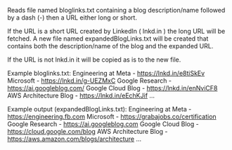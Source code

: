 Reads file named bloglinks.txt containing a blog description/name followed
by a dash (-) then a URL either long or short.  

If the URL is a short URL created by LinkedIn ( lnkd.in ) the long URL
will be fetched.  A new file named expandedBlogLinks.txt will be created
that contains both the description/name of the blog and the expanded URL.

If the URL is not lnkd.in it will be copied as is to the new file.

Example bloglinks.txt:
Engineering at Meta - https://lnkd.in/e8tiSkEv
Microsoft - https://lnkd.in/g-UEZMxC
Google Research - https://ai.googleblog.com/
Google Cloud Blog - https://lnkd.in/enNviCF8
AWS Architecture Blog - https://lnkd.in/eEchKJif
...

Example output (expandedBlogLinks.txt):
Engineering at Meta - https://engineering.fb.com
Microsoft - https://grabajobs.co/certification
Google Research - https://ai.googleblog.com
Google Cloud Blog - https://cloud.google.com/blog
AWS Architecture Blog - https://aws.amazon.com/blogs/architecture
...
